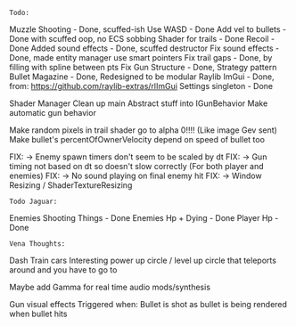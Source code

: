 	Todo:

Muzzle Shooting		- Done, scuffed-ish
Use WASD			- Done
Add vel to bullets	- Done with scuffed oop, no ECS sobbing
Shader for trails	- Done
Recoil				- Done
Added sound effects	- Done, scuffed destructor
Fix sound effects	- Done, made entity manager use smart pointers
Fix trail gaps		- Done, by filling with spline between pts
Fix Gun Structure	- Done, Strategy pattern
Bullet Magazine		- Done, Redesigned to be modular
Raylib ImGui 		- Done, from: https://github.com/raylib-extras/rlImGui
Settings singleton	- Done


Shader Manager
Clean up main
Abstract stuff into IGunBehavior
Make automatic gun behavior

Make random pixels in trail shader go to alpha 0!!!! (Like image Gev sent)
Make bullet's percentOfOwnerVelocity depend on speed of bullet too

FIX: -> Enemy spawn timers don't seem to be scaled by dt
FIX: -> Gun timing not based on dt so doesn't slow correctly (For both player and enemies)
FIX: -> No sound playing on final enemy hit
FIX: -> Window Resizing / ShaderTextureResizing


	Todo Jaguar:
Enemies Shooting Things	- Done
Enemies Hp + Dying		- Done
Player Hp				- Done


	Vena Thoughts:

Dash
Train cars
Interesting power up circle / level up circle that teleports around and you have to go to

Maybe add Gamma for real time audio mods/synthesis


Gun visual effects
Triggered when:
	Bullet is shot
	as bullet is being rendered
	when bullet hits